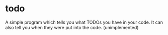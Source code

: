 # todo

A simple program which tells you what TODOs you have in your code.
It can also tell you when they were put into the code. (unimplemented)